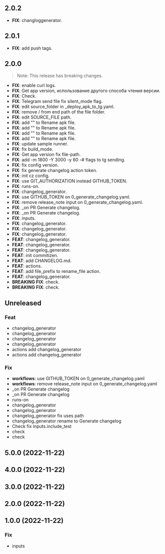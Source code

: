 ## 2.0.2

 - **FIX**: changloggenerator.

## 2.0.1

 - **FIX**: add push tags.

## 2.0.0

> Note: This release has breaking changes.

 - **FIX**: enable curl logs.
 - **FIX**: Get app version, использование другого способа чтения версии.
 - **FIX**: Check.
 - **FIX**: Telegram send file fix silent_mode flag.
 - **FIX**: edit source_folder in _deploy_apk_to_tg.yaml.
 - **FIX**: remove / from end path of the file folder.
 - **FIX**: edit SOURCE_FILE path.
 - **FIX**: add "" to Rename apk file.
 - **FIX**: add "" to Rename apk file.
 - **FIX**: add "" to Rename apk file.
 - **FIX**: add "" to Rename apk file.
 - **FIX**: update sample runner.
 - **FIX**: fix build_mode.
 - **FIX**: Get app version fix file-path.
 - **FIX**: add -m 1800 -Y 3000 -y 60 -# flags to tg sending.
 - **FIX**: fix config version.
 - **FIX**: fix generate changelog action token.
 - **FIX**: init cz config.
 - **FIX**: use GIT_AUTHORIZATION instead GITHUB_TOKEN.
 - **FIX**: runs-on.
 - **FIX**: changelog_generator.
 - **FIX**: use GITHUB_TOKEN on  0_generate_changelog.yaml.
 - **FIX**: remove release_note input on 0_generate_changelog.yaml.
 - **FIX**: _on PR Generate changelog.
 - **FIX**: _on PR Generate changelog.
 - **FIX**: inputs.
 - **FIX**: changelog_generator.
 - **FIX**: changelog_generator.
 - **FIX**: changelog_generator.
 - **FEAT**: changelog_generator.
 - **FEAT**: changelog_generator.
 - **FEAT**: changelog_generator.
 - **FEAT**: init commitizen.
 - **FEAT**: add CHANGELOG.md.
 - **FEAT**: actions.
 - **FEAT**: add file_prefix to rename_file action.
 - **FEAT**: changelog_generator.
 - **BREAKING** **FIX**: check.
 - **BREAKING** **FIX**: check.

## Unreleased

### Feat

- changelog_generator
- changelog_generator
- changelog_generator
- changelog_generator
- actions add changelog_generator
- actions
add changelog_generator

### Fix

- **workflows**: use GITHUB_TOKEN on  0_generate_changelog.yaml
- **workflows**: remove release_note input on 0_generate_changelog.yaml
- _on PR Generate changelog
- _on PR Generate changelog
- runs-on
- changelog_generator
- changelog_generator
- changelog_generator fix uses path
- changelog_generator rename to Generate changelog
- Check fix inputs.include_test
- check
- check

## 5.0.0 (2022-11-22)

## 4.0.0 (2022-11-22)

## 3.0.0 (2022-11-22)

## 2.0.0 (2022-11-22)

## 1.0.0 (2022-11-22)

### Fix

- inputs
